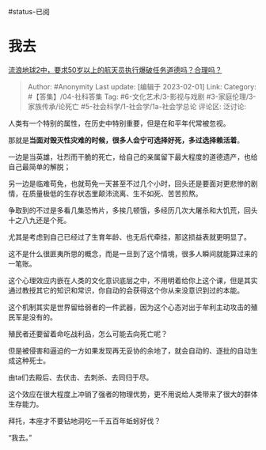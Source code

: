#status-已阅 
# 我去
[流浪地球2中，要求50岁以上的航天员执行爆破任务道德吗？合理吗？](https://www.zhihu.com/question/580478279/answer/2870933404)

> Author: #Anonymity
> Last update: [编辑于 2023-02-01]
> Link:
> Category: #【答集】/04-社科答集
> Tag:  #6-文化艺术/3-影视与戏剧 #3-家庭伦理/3-家族传承/论死亡 #5-社会科学/1-社会学/1a-社会学总论 
> 评论区:
> 泛讨论:

人类有一个特别的属性，在历史中特别重要，但是在和平年代常被忽视。

那就是**当面对毁灭性灾难的时候，很多人会宁可选择好死，多过选择赖活着**。

一边是当英雄，壮烈而干脆的死亡，给自己的亲属留下最大程度的道德遗产，也给自己最简单的解脱；

另一边是临难苟免，也就苟免一天甚至不过几个小时，回头还是要面对更悲惨的剧情，在质量极低的生存状态里颠沛流离、生不如死、苦苦煎熬。

争取到的不过是多看几集恐怖片，多挨几顿饿，多经历几次大屠杀和大饥荒，回头十之八九还是个死。

尤其是考虑到自己已经过了生育年龄、也无后代牵挂，那这损益表就更明显了。

这不是什么很匪夷所思的概念，而是一旦到了这个情境，很多人瞬间就能算过来的一笔账。

这个心理效应内嵌在人类的文化意识底层之中，不用明着给你上这个课，但是其实通过教授其它的知识和常识，你自动的会获得这个你从来没意识到过的本能。

这个机制其实是世界留给弱者的一件武器，因为这个心态对出于牟利主动攻击的殖民军是没有的。

殖民者还要留着命吃战利品，怎么可能去向死亡呢？

但是被侵害和逼迫的一方如果发现再无妥协的余地了，就会自动的、逐批的自动生成这种死士。

由ta们去殿后、去伏击、去刺杀、去同归于尽。

这个效应在很大程度上冲销了强者的物理优势，更不用说给人类带来了很大的群体生存能力。

拜托，本座才不要钻地洞吃一千五百年蚯蚓好伐？

“我去。”
